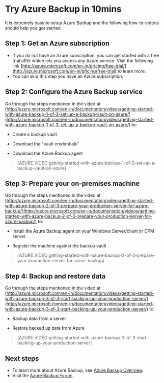 <properties
   pageTitle="Azure Backup in 10mins"
   description="Get started with Azure Backup in 10mins"
   services="backup"
   documentationCenter=""
   authors="prvijay"
   manager="shreeshd"
   editor=""/>

<tags
   ms.service="backup"
   ms.workload="storage-backup-recovery"
	 ms.tgt_pltfrm="na"
	 ms.devlang="na"
	 ms.topic="get-started-article"
	 ms.date="03/26/2015"
	 ms.author="prvijay"/>

# Try Azure Backup in 10mins
It is extremely easy to setup Azure Backup and the following how-to-videos should help you get started.

## Step 1: Get an Azure subscription
+ If you do not have an Azure subscription, you can get started with a free trial offer which lets you access any Azure service. Visit the following link [http://azure.microsoft.com/en-in/pricing/free-trial/](http://azure.microsoft.com/en-in/pricing/free-trial) to learn more.
+ You can skip this step you have an Azure subscription.

## Step 2: Configure the Azure Backup service
Go through the steps mentioned in the video at  [http://azure.microsoft.com/en-in/documentation/videos/getting-started-with-azure-backup-1-of-3-set-up-a-backup-vault-on-azure/](http://azure.microsoft.com/en-in/documentation/videos/getting-started-with-azure-backup-1-of-3-set-up-a-backup-vault-on-azure/) to:

+	Create a backup vault

+	Download the "vault credentials"

+	Download the Azure Backup agent

> [AZURE.VIDEO getting-started-with-azure-backup-1-of-3-set-up-a-backup-vault-on-azure]

## Step 3: Prepare your on-premises machine
Go through the steps mentioned in the video at [http://azure.microsoft.com/en-in/documentation/videos/getting-started-with-azure-backup-2-of-3-prepare-your-production-server-for-azure-backup/](http://azure.microsoft.com/en-in/documentation/videos/getting-started-with-azure-backup-2-of-3-prepare-your-production-server-for-azure-backup/) to:

+ Install the Azure Backup agent on your Windows Server/client or DPM server.

+ Register the machine against the backup vault


> [AZURE.VIDEO getting-started-with-azure-backup-2-of-3-prepare-your-production-server-for-azure-backup]

## Step 4: Backup and restore data
Go through the steps mentioned in the video at [http://azure.microsoft.com/en-in/documentation/videos/getting-started-with-azure-backup-3-of-3-start-backing-up-your-production-server/](http://azure.microsoft.com/en-in/documentation/videos/getting-started-with-azure-backup-3-of-3-start-backing-up-your-production-server/) to:

+ Backup data from a server

+ Restore backed up data from Azure

> [AZURE.VIDEO getting-started-with-azure-backup-3-of-3-start-backing-up-your-production-server]

## Next steps
+ To learn more about Azure Backup, see [Azure Backup Overview](http://go.microsoft.com/fwlink/p/?LinkId=222425).
+ Visit the [Azure Backup Forum](http://go.microsoft.com/fwlink/p/?LinkId=290933).
 